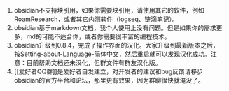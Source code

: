 1. obsidian不支持块引用，如果你需要块引用，请使用其它的软件，例如RoamResearch，或者其它内测软件（logseq、链滴笔记）。
2. obsidian基于markdown文档，我个人使用上没有问题。但是如果你的需求更多，md的可能不适合你，或者你需要很丰富的编程技术。
3. obsidian升级到0.8.4，完成了操作界面的汉化。大家升级到最新版本之后，按Setting-about-Language-简体中文，然后重启就可以发现汉化成功。注意：目前帮助文档还未汉化，但群文件有群友汉化版。
4. [[爱好者QQ群]]是爱好者自发建立，对开发者的建议和bug反馈请移步obsidian的官方平台和论坛，那里更有效果，因为群聊很快就淹没了。